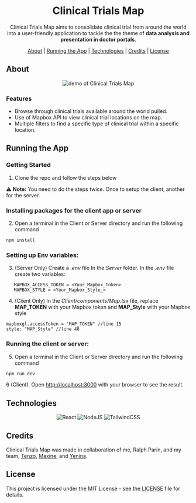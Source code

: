 <div align="center">

# Clinical Trials Map

Clinical Trials Map aims to consolidate clinical trial from around the world into a user-friendly application to tackle the the theme of <b>data analysis and presentation in doctor portals</b>.

[About](#about) | [Running the App](#running-the-app) | [Technologies](#technologies) | [Credits](#credits) | [License](#license)

</div>

## About

<div align="center">

<img max-height=350 alt="demo of Clinical Trials Map" src="https://raw.githubusercontent.com/rparin/CTMap/main/_preview/Demo.gif">

</div>

### Features

- Browse through clinical trials available around the world pulled.
- Use of Mapbox API to view clinical trial locations on the map.
- Multiple filters to find a specific type of clinical trial within a specific location.

## Running the App

### Getting Started

1. Clone the repo and follow the steps below

⚠️ **Note:** You need to do the steps twice. Once to setup the client, another for the server.

### Installing packages for the client app or server

2. Open a terminal in the Client or Server directory and run the following command

```bash
npm install
```

### Setting up Env variables:

3. (Server Only) Create a _.env_ file In the _Server_ folder. In the _.env_ file create two variables:

```
   MAPBOX_ACCESS_TOKEN = <Your_Mapbox_Token>
   MAPBOX_STYLE = <Your_Mapbox_Style_>
```

4. (Client Only) In the _Client/components/Map.tsx_ file, replace **MAP_TOKEN** with your Mapbox token and
   **MAP_Style** with your Mapbox style

```
mapboxgl.accessToken = "MAP_TOKEN" //line 15
style: "MAP_Style" //line 48
```

### Running the client or server:

5. Open a terminal in the Client or Server directory and run the following command

```bash
npm run dev
```

6 (Client). Open [http://localhost:3000](http://localhost:3000) with your browser to see the result.

## Technologies

<div align="center">

![React][react-url] ![NodeJS][nodejs-url] ![TailwindCSS][tailwind-url]

</div>

## Credits

Clinical Trials Map was made in collaboration of me, Ralph Parin, and my team, [Tenzo][tenzo-url], [Maxine][maxine-url], and [Yenina][yen-url].

## License

This project is licensed under the MIT License - see the [LICENSE][git-license-url] file for details.

<!-- MARKDOWN LINKS & IMAGES -->

[react-url]: https://img.shields.io/badge/react-%2320232a.svg?style=for-the-badge&logo=react&logoColor=%2361DAFB
[nodejs-url]: https://img.shields.io/badge/node.js-6DA55F?style=for-the-badge&logo=node.js&logoColor=white
[tailwind-url]: https://img.shields.io/badge/tailwindcss-%2338B2AC.svg?style=for-the-badge&logo=tailwind-css&logoColor=white
[tenzo-url]: https://github.com/Alfendi
[maxine-url]: https://github.com/mgjypil
[yen-url]: https://github.com/yen-lei
[git-license-url]: https://github.com/rparin/CTMap/blob/main/LICENSE

